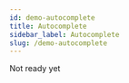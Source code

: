 ```yaml
---
id: demo-autocomplete
title: Autocomplete
sidebar_label: Autocomplete
slug: /demo-autocomplete
---
```


Not ready yet
